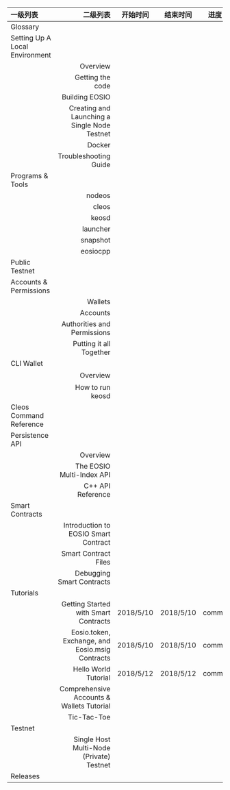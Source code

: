 | 一级列表        | 二级列表   |  开始时间  | 结束时间        | 进度   |  翻译人  |
| :--------   | -----:  | :----:   | :-----:  | :----:  | :----: |
| Glossary    |  |        | | | |
|   Setting Up A Local Environment     |     |    | | | Allyn|
|         |    Overview   |   | | |dreamingdog |
|         | Getting the code |        | | |eosDeveloper |
|          |  Building EOSIO   |     | | | |
|        |    Creating and Launching a Single Node Testnet  |  | | | |
|        |  Docker   |    | | | |
|         | Troubleshooting Guide      |   | | | |
|   Programs & Tools     |  |        | | | |
|        |     nodeos|     | | |Qj |
|        |   cleos  |    | | | |
|         |    keosd   |   | | | |
|         | launcher |        | | | |
|        |    snapshot |     | | | |
|        |   eosiocpp  |    | | | |
|   Public Testnet      |       |   | | | |
|   Accounts & Permissions  |  |        | | | |
|        |   Wallets  |     | | |lome |
|       |    Accounts  |  | | | |
|       |  Authorities and Permissions    |  | | | |
|       |  Putting it all Together    |  | | | |
|  CLI Wallet     |      |  | | | |
|       |  Overview    |  | |  |Jacky古千峰 |
|       |  How to run keosd    |  | | | |
|Cleos Command Reference       |      |  | |  | 少爷|
|Persistence API       |      |  | | |  |
|       |Overview      |  | |  | lome|
|       |The EOSIO Multi-Index API      |  | | |  |
|       |C++ API Reference      |  | | | |
|Smart Contracts       |      |  || |alex |
|       |Introduction to EOSIO Smart Contract      |  | | | |
|       |Smart Contract Files      |  | | | |
|       |Debugging Smart Contracts      |  | | | |
|Tutorials        |      |  | | | |
|       |Getting Started with Smart Contracts      |2018/5/10 |2018/5/10 |commit |durongzheng |
|       |Eosio.token, Exchange, and Eosio.msig Contracts      |2018/5/10 |2018/5/10 |commit |durongzheng |
|       | Hello World Tutorial     |2018/5/12|2018/5/12 |commit |durongzheng |
|       | Comprehensive Accounts & Wallets Tutorial     |  | | | |
|       | Tic-Tac-Toe     |  | | | |
| Testnet       |      |  | | | |
|       |  Single Host Multi-Node (Private) Testnet    |  | | | |
| Releases      |      |  | | | | |
